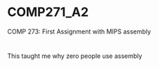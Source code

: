 # COMP271_A2
COMP 273: First Assignment with MIPS assembly
#
This taught me why zero people use assembly 
